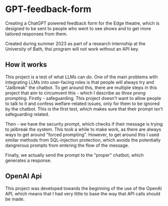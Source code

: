 # GPT-feedback-form
Creating a ChatGPT powered feedback form for the Edge theatre, which is designed to be sent to people who went to see shows and to get more tailored responses from them.

Created during summer 2023 as part of a research internship at the University of Bath, thsi program will not work without an API key. 

## How it works

This project is a test of what LLMs can do. One of the main problems with integrating LLMs into user-facing roles is that people will always try and "Jailbreak" the chatbot. To get around this, there are multiple steps in this project that aim to circumvent this - which I describe as *three prong prompting*. Firstly - safeguarding. This project doesn't want to allow people to talk to it and confess welfare-related issues, only for them to be ignored by the chatbot. This is the first test, which makes sure that their prompt isn't safeguarding related. 

Then - we have the security prompt, which checks if their message is trying to jailbreak the system. This took a while to make work, as there are always ways to get around "forced prompting". However, to get around this I used similar methods from SQL-injection protection, which avoids the potentially dangrerous prompts from entering the flow of the message.

Finally, we actually send the prompt to the "proper" chatbot, which generates a response.

## OpenAI Api

This project was developed towards the beginning of the use of the OpenAI API, which means that I had very little to base the way that API calls should be made. 
